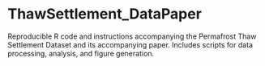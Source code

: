 # ThawSettlement_DataPaper
Reproducible R code and instructions accompanying the Permafrost Thaw Settlement Dataset and its accompanying paper. Includes scripts for data processing, analysis, and figure generation.
